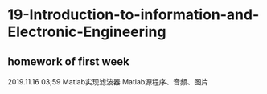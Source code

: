 # 19-Introduction-to-information-and-Electronic-Engineering
## homework of first week
2019.11.16 03;59
Matlab实现滤波器
Matlab源程序、音频、图片
